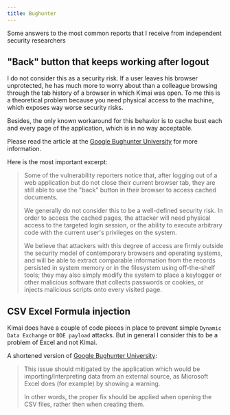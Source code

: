 ```yaml
---
title: Bughunter
---
```


Some answers to the most common reports that I receive from independent security researchers

## "Back" button that keeps working after logout

I do not consider this as a security risk. If a user leaves his browser unprotected, he has much more to worry about than a colleague
browsing through the tab history of a browser in which Kimai was open. To me this is a theoretical problem because you need 
physical access to the machine, which exposes way worse security risks. 

Besides, the only known workaround for this behavior is to cache bust each and every page of the application, which is in no way acceptable.

Please read the article at the [Google Bughunter University](https://sites.google.com/site/bughunteruniversity/nonvuln/cached-content-after-logout) for more information.

Here is the most important excerpt:

> Some of the vulnerability reporters notice that, after logging out of a web application but do not close their current browser tab, they are still able to use the "back" button in their browser to access cached documents. 
>
> We generally do not consider this to be a well-defined security risk. In order to access the cached pages, the attacker will need physical access to the targeted login session, or the ability to execute arbitrary code with the current user's privileges on the system.
>
> We believe that attackers with this degree of access are firmly outside the security model of contemporary browsers and operating systems, and will be able to extract comparable information from the records persisted in system memory or in the filesystem using off-the-shelf tools; they may also simply modify the system to place a keylogger or other malicious software that collects passwords or cookies, or injects malicious scripts onto every visited page.

## CSV Excel Formula injection

Kimai does have a couple of code pieces in place to prevent simple `Dynamic Data Exchange` or `DDE payload` attacks. 
But in general I consider this to be a problem of Excel and not Kimai.

A shortened version of [Google Bughunter University](https://sites.google.com/site/bughunteruniversity/nonvuln/csv-excel-formula-injection):

> This issue should mitigated by the application which would be importing/interpreting data from an external source, as Microsoft Excel does (for example) by showing a warning. 
> 
> In other words, the proper fix should be applied when opening the CSV files, rather then when creating them.
